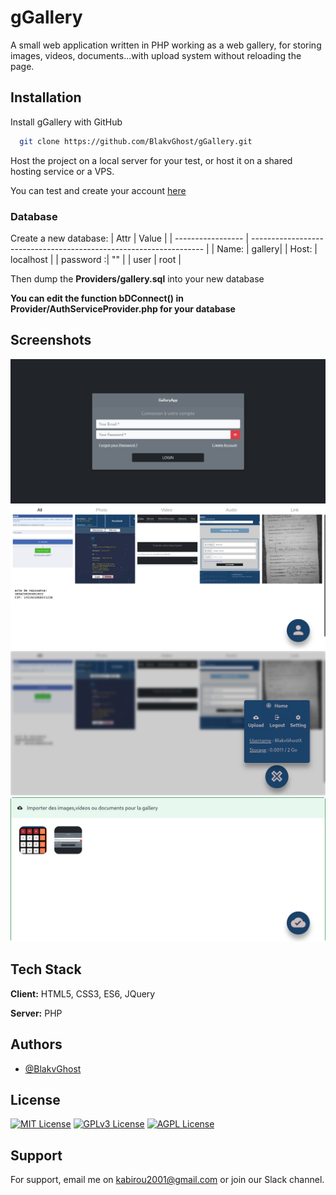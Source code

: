 # gGallery
 A small web application written in PHP working as a web gallery, for storing images, videos, documents...with upload system without reloading the page.

## Installation

Install gGallery with GitHub

```bash
  git clone https://github.com/BlakvGhost/gGallery.git
```

Host the project on a local server for your test, or host it on a shared hosting service or a VPS.

You can test and create your account [here](https://g-gallery-app.000webhostapp.com)

  ### Database
  Create a new database:
  | Attr             | Value                                                                |
| ----------------- | ------------------------------------------------------------------ |
| Name: | gallery|
| Host: | localhost |
| password :| "" |
| user | root |

Then dump the **Providers/gallery.sql** into your new database

**You can edit the function bDConnect() in Provider/AuthServiceProvider.php for your database**

## Screenshots

![App Login Screenshot](screenshot-login.png)
![App Home Screenshot](screenshot-home.png)
![App User Screenshot](screenshot-user.png)
![App Dropzone Screenshot](screenshot-dropzone.png)

## Tech Stack

**Client:** HTML5, CSS3, ES6, JQuery

**Server:** PHP

## Authors
- [@BlakvGhost](https://github.com/BlakvGhost)

## License

[![MIT License](https://img.shields.io/badge/License-MIT-green.svg)](https://choosealicense.com/licenses/mit/)
[![GPLv3 License](https://img.shields.io/badge/License-GPL%20v3-yellow.svg)](https://opensource.org/licenses/)
[![AGPL License](https://img.shields.io/badge/license-AGPL-blue.svg)](http://www.gnu.org/licenses/agpl-3.0)

## Support

For support, email me on kabirou2001@gmail.com or join our Slack channel.